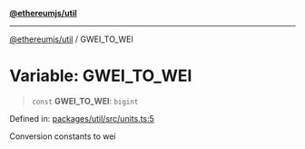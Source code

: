 [**@ethereumjs/util**](../README.md)

***

[@ethereumjs/util](../README.md) / GWEI\_TO\_WEI

# Variable: GWEI\_TO\_WEI

> `const` **GWEI\_TO\_WEI**: `bigint`

Defined in: [packages/util/src/units.ts:5](https://github.com/ethereumjs/ethereumjs-monorepo/blob/master/packages/util/src/units.ts#L5)

Conversion constants to wei

